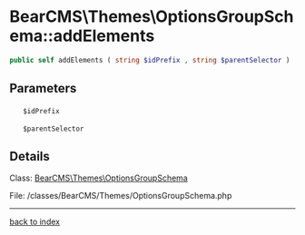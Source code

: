 # BearCMS\Themes\OptionsGroupSchema::addElements

```php
public self addElements ( string $idPrefix , string $parentSelector )
```

## Parameters

&nbsp;&nbsp;&nbsp;&nbsp;&nbsp;&nbsp;`$idPrefix`

&nbsp;&nbsp;&nbsp;&nbsp;&nbsp;&nbsp;`$parentSelector`

## Details

Class: [BearCMS\Themes\OptionsGroupSchema](bearcms.themes.optionsgroupschema.class.md)

File: /classes/BearCMS/Themes/OptionsGroupSchema.php

---

[back to index](index.md)

